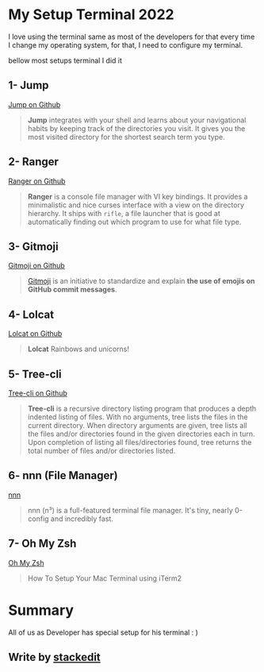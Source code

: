# My Setup Terminal 2022

I love using the terminal same as most of the developers for that every time I change my operating system, for that, I need to configure my terminal.

bellow most setups terminal I did it

## **1- Jump**
[Jump on Github](https://github.com/gsamokovarov/jump)
> **Jump** integrates with your shell and learns about your navigational habits by keeping track of the directories you visit. It gives you the most visited directory for the shortest search term you type.

## 2- Ranger
[Ranger on Github](https://github.com/ranger/ranger)

> **Ranger** is a console file manager with VI key bindings. It provides a minimalistic and nice curses interface with a view on the directory hierarchy. It ships with `rifle`, a file launcher that is good at automatically finding out which program to use for what file type.

## 3- Gitmoji
[Gitmoji on Github](https://github.com/carloscuesta/gitmoji)
> [Gitmoji](https://gitmoji.dev/)  is an initiative to standardize and explain  **the use of emojis on GitHub commit messages**.

## 4- Lolcat
[Lolcat on Github](https://github.com/busyloop/lolcat)
> **Lolcat** Rainbows and unicorns!

## 5- Tree-cli
[Tree-cli on Github](https://github.com/MrRaindrop/tree-cli)
> **Tree-cli** is a recursive directory listing program that produces a depth indented listing of files. With no arguments, tree lists the files in the current directory. When directory arguments are given, tree lists all the files and/or directories found in the given directories each in turn. Upon completion of listing all files/directories found, tree returns the total number of files and/or directories listed.

## 6- nnn (File Manager)
[nnn](https://github.com/jarun/nnn)
> nnn (n³) is a full-featured terminal file manager. It's tiny, nearly 0-config and incredibly fast.

## 7- Oh My Zsh
[Oh My Zsh](https://www.josean.com/posts/terminal-setup)
> How To Setup Your Mac Terminal using iTerm2

# Summary
All of us as Developer has special setup for his terminal  : ) 


## Write by [stackedit](https://stackedit.io)
